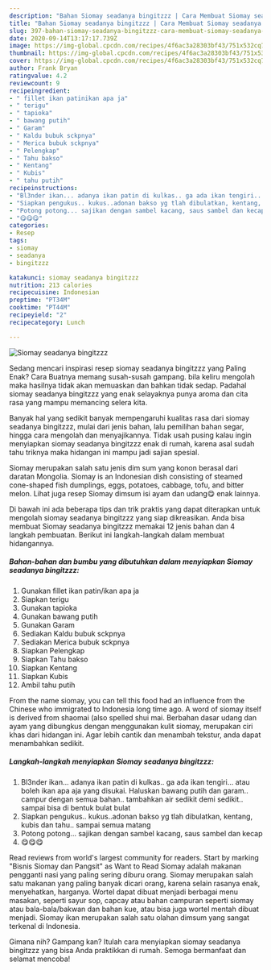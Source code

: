 ```yaml
---
description: "Bahan Siomay seadanya bingitzzz | Cara Membuat Siomay seadanya bingitzzz Yang Enak Dan Mudah"
title: "Bahan Siomay seadanya bingitzzz | Cara Membuat Siomay seadanya bingitzzz Yang Enak Dan Mudah"
slug: 397-bahan-siomay-seadanya-bingitzzz-cara-membuat-siomay-seadanya-bingitzzz-yang-enak-dan-mudah
date: 2020-09-14T13:17:17.739Z
image: https://img-global.cpcdn.com/recipes/4f6ac3a28303bf43/751x532cq70/siomay-seadanya-bingitzzz-foto-resep-utama.jpg
thumbnail: https://img-global.cpcdn.com/recipes/4f6ac3a28303bf43/751x532cq70/siomay-seadanya-bingitzzz-foto-resep-utama.jpg
cover: https://img-global.cpcdn.com/recipes/4f6ac3a28303bf43/751x532cq70/siomay-seadanya-bingitzzz-foto-resep-utama.jpg
author: Frank Bryan
ratingvalue: 4.2
reviewcount: 9
recipeingredient:
- " fillet ikan patinikan apa ja"
- " terigu"
- " tapioka"
- " bawang putih"
- " Garam"
- " Kaldu bubuk sckpnya"
- " Merica bubuk sckpnya"
- " Pelengkap"
- " Tahu bakso"
- " Kentang"
- " Kubis"
- " tahu putih"
recipeinstructions:
- "Bl3nder ikan... adanya ikan patin di kulkas.. ga ada ikan tengiri... atau boleh ikan apa aja yang disukai. Haluskan bawang putih dan garam.. campur dengan semua bahan.. tambahkan air sedikit demi sedikit.. sampai bisa di bentuk bulat bulat"
- "Siapkan pengukus.. kukus..adonan bakso yg tlah dibulatkan, kentang, kubis dan tahu.. sampai semua matang"
- "Potong potong... sajikan dengan sambel kacang, saus sambel dan kecap"
- "😋😋😋"
categories:
- Resep
tags:
- siomay
- seadanya
- bingitzzz

katakunci: siomay seadanya bingitzzz 
nutrition: 213 calories
recipecuisine: Indonesian
preptime: "PT34M"
cooktime: "PT44M"
recipeyield: "2"
recipecategory: Lunch

---
```



![Siomay seadanya bingitzzz](https://img-global.cpcdn.com/recipes/4f6ac3a28303bf43/751x532cq70/siomay-seadanya-bingitzzz-foto-resep-utama.jpg)

Sedang mencari inspirasi resep siomay seadanya bingitzzz yang Paling Enak? Cara Buatnya memang susah-susah gampang. bila keliru mengolah maka hasilnya tidak akan memuaskan dan bahkan tidak sedap. Padahal siomay seadanya bingitzzz yang enak selayaknya punya aroma dan cita rasa yang mampu memancing selera kita.

Banyak hal yang sedikit banyak mempengaruhi kualitas rasa dari siomay seadanya bingitzzz, mulai dari jenis bahan, lalu pemilihan bahan segar, hingga cara mengolah dan menyajikannya. Tidak usah pusing kalau ingin menyiapkan siomay seadanya bingitzzz enak di rumah, karena asal sudah tahu triknya maka hidangan ini mampu jadi sajian spesial.

Siomay merupakan salah satu jenis dim sum yang konon berasal dari daratan Mongolia. Siomay is an Indonesian dish consisting of steamed cone-shaped fish dumplings, eggs, potatoes, cabbage, tofu, and bitter melon. Lihat juga resep Siomay dimsum isi ayam dan udang😋 enak lainnya.


Di bawah ini ada beberapa tips dan trik praktis yang dapat diterapkan untuk mengolah siomay seadanya bingitzzz yang siap dikreasikan. Anda bisa membuat Siomay seadanya bingitzzz memakai 12 jenis bahan dan 4 langkah pembuatan. Berikut ini langkah-langkah dalam membuat hidangannya.

<!--inarticleads1-->

##### Bahan-bahan dan bumbu yang dibutuhkan dalam menyiapkan Siomay seadanya bingitzzz:

1. Gunakan  fillet ikan patin/ikan apa ja
1. Siapkan  terigu
1. Gunakan  tapioka
1. Gunakan  bawang putih
1. Gunakan  Garam
1. Sediakan  Kaldu bubuk sckpnya
1. Sediakan  Merica bubuk sckpnya
1. Siapkan  Pelengkap
1. Siapkan  Tahu bakso
1. Siapkan  Kentang
1. Siapkan  Kubis
1. Ambil  tahu putih


From the name siomay, you can tell this food had an influence from the Chinese who immigrated to Indonesia long time ago. A word of siomay itself is derived from shaomai (also spelled shui mai. Berbahan dasar udang dan ayam yang dibungkus dengan menggunakan kulit siomay, merupakan ciri khas dari hidangan ini. Agar lebih cantik dan menambah tekstur, anda dapat menambahkan sedikit. 

<!--inarticleads2-->

##### Langkah-langkah menyiapkan Siomay seadanya bingitzzz:

1. Bl3nder ikan... adanya ikan patin di kulkas.. ga ada ikan tengiri... atau boleh ikan apa aja yang disukai. Haluskan bawang putih dan garam.. campur dengan semua bahan.. tambahkan air sedikit demi sedikit.. sampai bisa di bentuk bulat bulat
1. Siapkan pengukus.. kukus..adonan bakso yg tlah dibulatkan, kentang, kubis dan tahu.. sampai semua matang
1. Potong potong... sajikan dengan sambel kacang, saus sambel dan kecap
1. 😋😋😋


Read reviews from world&#39;s largest community for readers. Start by marking &#34;Bisnis Siomay dan Pangsit&#34; as Want to Read Siomay adalah makanan pengganti nasi yang paling sering diburu orang. Siomay merupakan salah satu makanan yang paling banyak dicari orang, karena selain rasanya enak, menyehatkan, harganya. Wortel dapat dibuat menjadi berbagai menu masakan, seperti sayur sop, capcay atau bahan campuran seperti siomay atau bala-bala/bakwan dan bahan kue, atau bisa juga wortel mentah dibuat menjadi. Siomay ikan merupakan salah satu olahan dimsum yang sangat terkenal di Indonesia. 

Gimana nih? Gampang kan? Itulah cara menyiapkan siomay seadanya bingitzzz yang bisa Anda praktikkan di rumah. Semoga bermanfaat dan selamat mencoba!
